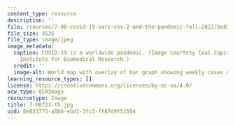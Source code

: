 ```yaml
---
content_type: resource
description: ''
file: /courses/7-00-covid-19-sars-cov-2-and-the-pandemic-fall-2021/8e833775a8b6ebd13fc3ff87d9f51504_7-00f21-th.jpg
file_size: 3535
file_type: image/jpeg
image_metadata:
  caption: COVID-19 is a worldwide pandemic. (Image courtesy Ceal Capistrano, Whitehead
    Institute for Biomedical Research.)
  credit: ''
  image-alt: World map with overlay of bar graph showing weekly cases of COVID-19
learning_resource_types: []
license: https://creativecommons.org/licenses/by-nc-sa/4.0/
ocw_type: OCWImage
resourcetype: Image
title: 7-00f21-th.jpg
uid: 8e833775-a8b6-ebd1-3fc3-ff87d9f51504
---
```

